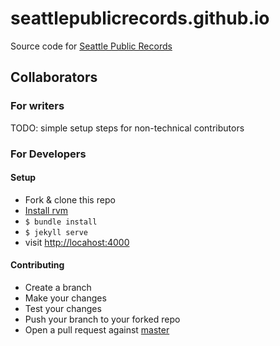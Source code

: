 # seattlepublicrecords.github.io

Source code for [Seattle Public Records](https://seattlepublicrecords.org/)

## Collaborators

### For writers

TODO: simple setup steps for non-technical contributors

### For Developers

#### Setup

- Fork & clone this repo
- [Install rvm](https://rvm.io/rvm/install)
- `$ bundle install`
- `$ jekyll serve`
- visit [http://locahost:4000](http://locahost:4000)

#### Contributing

- Create a branch
- Make your changes
- Test your changes
- Push your branch to your forked repo
- Open a pull request against [master](https://github.com/seattlepublicrecords/seattlepublicrecords.github.io#master)
